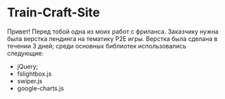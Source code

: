 # Train-Craft-Site

Привет! Перед тобой одна из моих работ с фриланса. Заказчику нужна была верстка лендинга на тематику P2E игры. Верстка была сделана в течении 3 дней; среди основных библиотек использовались следующие:

- jQuery;
- fslightbox.js
- swiper.js
- google-charts.js

